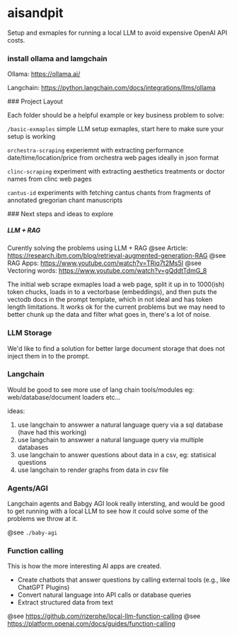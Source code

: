 # aisandpit

Setup and exmaples for running a local LLM to avoid expensive OpenAI API costs.

### install ollama and lamgchain

Ollama: https://ollama.ai/

Langchain: https://python.langchain.com/docs/integrations/llms/ollama


### Project Layout

Each folder should be a helpful example or key business problem to solve:


`/basic-exmaples`  simple LLM setup exmaples, start here to make sure your setup is working

`orchestra-scraping` experiemnt with extracting performance date/time/location/price from orchestra web pages ideally in json format

`clinc-scraping` experiment with extracting aesthetics treatments or doctor names from clinc web pages

`cantus-id` experiments with fetching cantus chants from fragments of annotated gregorian chant manuscripts




### Next steps and ideas to explore


##### LLM + RAG 
Curently solving the problems using LLM + RAG
@see Article: https://research.ibm.com/blog/retrieval-augmented-generation-RAG
@see RAG Apps: https://www.youtube.com/watch?v=TRjq7t2Ms5I
@see Vectoring words: https://www.youtube.com/watch?v=gQddtTdmG_8

The initial web scrape exmaples load a web page, split it up in to 1000(ish) token chucks, loads in to a vectorbase (embeddings), and then 
puts the vectodb docs in the prompt template, which in not ideal and has token length limitations. It works ok for the current problems
but we may need to better chunk up the data and filter what goes in, there's a lot of noise.

### LLM Storage

We'd like to find a solution for better large document storage that does not inject them in to the prompt. 


### Langchain

Would be good to see more use of lang chain tools/modules eg: web/database/document loaders etc...

ideas: 
1. use langchain to answwer a natural language query via a sql database (have had this working) 
2. use langchain to answwer a natural language query via multiple databases 
3. use langchain to answer questions about data in a csv, eg: statisical questions
4. use langchain to render graphs from data in csv file

### Agents/AGI

Langchain agents and Babgy AGI look really intersting, and would be good to get running with a local LLM to see how it could solve some of the problems we throw at it.

@see `./baby-agi`


### Function calling 

This is how the more interesting AI apps are created.

* Create chatbots that answer questions by calling external tools (e.g., like ChatGPT Plugins)
* Convert natural language into API calls or database queries
* Extract structured data from text

@see https://github.com/rizerphe/local-llm-function-calling
@see https://platform.openai.com/docs/guides/function-calling
